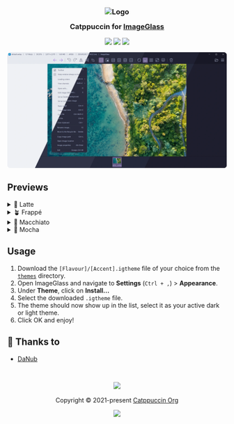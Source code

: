 <h3 align="center">
	<img src="https://raw.githubusercontent.com/catppuccin/catppuccin/main/assets/logos/exports/1544x1544_circle.png" width="100" alt="Logo"/><br/>
	<img src="https://raw.githubusercontent.com/catppuccin/catppuccin/main/assets/misc/transparent.png" height="30" width="0px"/>
	Catppuccin for <a href="https://imageglass.org/">ImageGlass</a>
	<img src="https://raw.githubusercontent.com/catppuccin/catppuccin/main/assets/misc/transparent.png" height="30" width="0px"/>
</h3>

<p align="center">
	<a href="https://github.com/DaNubCoding/imageglass/stargazers"><img src="https://img.shields.io/github/stars/DaNubCoding/imageglass?colorA=363a4f&colorB=b7bdf8&style=for-the-badge"></a>
	<a href="https://github.com/DaNubCoding/imageglass/issues"><img src="https://img.shields.io/github/issues/DaNubCoding/imageglass?colorA=363a4f&colorB=f5a97f&style=for-the-badge"></a>
	<a href="https://github.com/DaNubCoding/imageglass/contributors"><img src="https://img.shields.io/github/contributors/DaNubCoding/imageglass?colorA=363a4f&colorB=a6da95&style=for-the-badge"></a>
</p>

<p align="center">
	<img src="./assets/preview.webp"/>
</p>

## Previews

<details>
<summary>🌻 Latte</summary>
<img src="./assets/latte.webp"/>
</details>
<details>
<summary>🪴 Frappé</summary>
<img src="./assets/frappe.webp"/>
</details>
<details>
<summary>🌺 Macchiato</summary>
<img src="./assets/macchiato.webp"/>
</details>
<details>
<summary>🌿 Mocha</summary>
<img src="./assets/mocha.webp"/>
</details>

## Usage

1. Download the `[Flavour]/[Accent].igtheme` file of your choice from the [`themes`](./themes/) directory.
2. Open ImageGlass and navigate to **Settings** (`Ctrl + ,`) > **Appearance**.
3. Under **Theme**, click on **Install...**
4. Select the downloaded `.igtheme` file.
5. The theme should now show up in the list, select it as your active dark or light theme.
6. Click OK and enjoy!

## 💝 Thanks to

- [DaNub](https://github.com/DaNubCoding)

&nbsp;

<p align="center">
	<img src="https://raw.githubusercontent.com/catppuccin/catppuccin/main/assets/footers/gray0_ctp_on_line.svg?sanitize=true" />
</p>

<p align="center">
	Copyright &copy; 2021-present <a href="https://github.com/catppuccin" target="_blank">Catppuccin Org</a>
</p>

<p align="center">
	<a href="https://github.com/catppuccin/catppuccin/blob/main/LICENSE"><img src="https://img.shields.io/static/v1.svg?style=for-the-badge&label=License&message=MIT&logoColor=d9e0ee&colorA=363a4f&colorB=b7bdf8"/></a>
</p>
